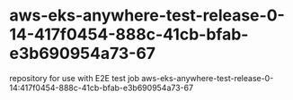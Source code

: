 # aws-eks-anywhere-test-release-0-14-417f0454-888c-41cb-bfab-e3b690954a73-67
repository for use with E2E test job aws-eks-anywhere-test-release-0-14:417f0454-888c-41cb-bfab-e3b690954a73-67
